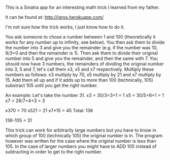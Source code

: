 
This is a Sinatra app for an interesting math trick I learned from my father.

It can be found at: http://igros.herokuapp.com/

I'm not sure how the trick works, I just know how to do it.

You ask someone to chose a number between 1 and 100 (theoretically it works for any number up to infinity, see below). You then ask them to divide the number into 3 and give you the remainder (e.g. if the number was 10, 9/3=0 and then the remainder is 1). Then ask them to divide their original number into 5 and give you the remainder, and then the same with 7. You should now have 3 numbers, the remainders of dividing the original number into 3, 5 and 7, let's call them x3, x5 and x7 respectively. Multiply these numbers as follows: x3 multiply by 70, x5 multiply by 21 and x7 multiply by 15. Add them all up and if it adds up to more than 100 (technically, 105) substract 105 until you get the right number.

An example: Let's take the number 31. x3 = 30/3=3+1 = 1 x5 = 30/5=6+1 = 1 x7 = 28/7=4+3 = 3

x370 = 70 x521 = 21 x7*15 = 45 Total: 136

136-105 = 31

This trick can work for arbitrarily large numbers but you have to know in which group of 100 (technically 105) the original number is in. The program however was written for the case where the original number is less than 105. In the case of larger numbers you might have to ADD 105 instead of subtracting in order to get to the right number.
